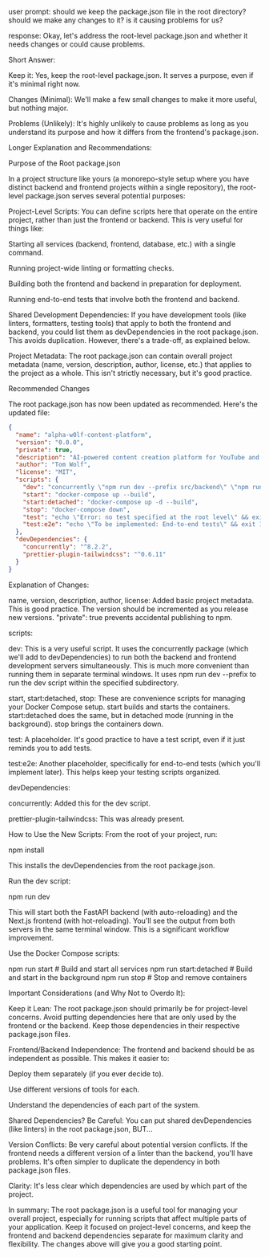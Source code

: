 user prompt:
should we keep the package.json file in the root directory? should we make any changes to it? is it causing problems for us?

response:
Okay, let's address the root-level package.json and whether it needs changes or could cause problems.

Short Answer:

Keep it: Yes, keep the root-level package.json. It serves a purpose, even if it's minimal right now.

Changes (Minimal): We'll make a few small changes to make it more useful, but nothing major.

Problems (Unlikely): It's highly unlikely to cause problems as long as you understand its purpose and how it differs from the frontend's package.json.

Longer Explanation and Recommendations:

Purpose of the Root package.json

In a project structure like yours (a monorepo-style setup where you have distinct backend and frontend projects within a single repository), the root-level package.json serves several potential purposes:

Project-Level Scripts: You can define scripts here that operate on the entire project, rather than just the frontend or backend. This is very useful for things like:

Starting all services (backend, frontend, database, etc.) with a single command.

Running project-wide linting or formatting checks.

Building both the frontend and backend in preparation for deployment.

Running end-to-end tests that involve both the frontend and backend.

Shared Development Dependencies: If you have development tools (like linters, formatters, testing tools) that apply to both the frontend and backend, you could list them as devDependencies in the root package.json. This avoids duplication. However, there's a trade-off, as explained below.

Project Metadata: The root package.json can contain overall project metadata (name, version, description, author, license, etc.) that applies to the project as a whole. This isn't strictly necessary, but it's good practice.

Recommended Changes

The root package.json has now been updated as recommended. Here's the updated file:

```json
{
  "name": "alpha-w0lf-content-platform",
  "version": "0.0.0",
  "private": true,
  "description": "AI-powered content creation platform for YouTube and other platforms.",
  "author": "Tom Wolf",
  "license": "MIT",
  "scripts": {
    "dev": "concurrently \"npm run dev --prefix src/backend\" \"npm run dev --prefix src/frontend\"",
    "start": "docker-compose up --build",
    "start:detached": "docker-compose up -d --build",
    "stop": "docker-compose down",
    "test": "echo \"Error: no test specified at the root level\" && exit 1",
    "test:e2e": "echo \"To be implemented: End-to-end tests\" && exit 1"
  },
  "devDependencies": {
    "concurrently": "^8.2.2",
    "prettier-plugin-tailwindcss": "^0.6.11"
  }
}
```

Explanation of Changes:

name, version, description, author, license: Added basic project metadata. This is good practice. The version should be incremented as you release new versions. "private": true prevents accidental publishing to npm.

scripts:

dev: This is a very useful script. It uses the concurrently package (which we'll add to devDependencies) to run both the backend and frontend development servers simultaneously. This is much more convenient than running them in separate terminal windows. It uses npm run dev --prefix <path> to run the dev script within the specified subdirectory.

start, start:detached, stop: These are convenience scripts for managing your Docker Compose setup. start builds and starts the containers. start:detached does the same, but in detached mode (running in the background). stop brings the containers down.

test: A placeholder. It's good practice to have a test script, even if it just reminds you to add tests.

test:e2e: Another placeholder, specifically for end-to-end tests (which you'll implement later). This helps keep your testing scripts organized.

devDependencies:

concurrently: Added this for the dev script.

prettier-plugin-tailwindcss: This was already present.

How to Use the New Scripts:
From the root of your project, run:

npm install

This installs the devDependencies from the root package.json.

Run the dev script:

npm run dev

This will start both the FastAPI backend (with auto-reloading) and the Next.js frontend (with hot-reloading). You'll see the output from both servers in the same terminal window. This is a significant workflow improvement.

Use the Docker Compose scripts:

npm run start  # Build and start all services
npm run start:detached  # Build and start in the background
npm run stop   # Stop and remove containers

Important Considerations (and Why Not to Overdo It):

Keep it Lean: The root package.json should primarily be for project-level concerns. Avoid putting dependencies here that are only used by the frontend or the backend. Keep those dependencies in their respective package.json files.

Frontend/Backend Independence: The frontend and backend should be as independent as possible. This makes it easier to:

Deploy them separately (if you ever decide to).

Use different versions of tools for each.

Understand the dependencies of each part of the system.

Shared Dependencies? Be Careful: You can put shared devDependencies (like linters) in the root package.json, BUT...

Version Conflicts: Be very careful about potential version conflicts. If the frontend needs a different version of a linter than the backend, you'll have problems. It's often simpler to duplicate the dependency in both package.json files.

Clarity: It's less clear which dependencies are used by which part of the project.

In summary: The root package.json is a useful tool for managing your overall project, especially for running scripts that affect multiple parts of your application. Keep it focused on project-level concerns, and keep the frontend and backend dependencies separate for maximum clarity and flexibility. The changes above will give you a good starting point.
